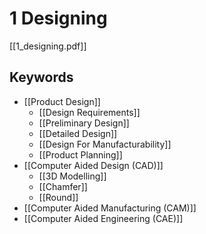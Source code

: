 # 1 Designing
[[1_designing.pdf]]

## Keywords
- [[Product Design]]
  - [[Design Requirements]]
  - [[Preliminary Design]]
  - [[Detailed Design]]
  - [[Design For Manufacturability]]
  - [[Product Planning]]
- [[Computer Aided Design (CAD)]]
  - [[3D Modelling]]
  - [[Chamfer]]
  - [[Round]]
- [[Computer Aided Manufacturing (CAM)]]
- [[Computer Aided Engineering (CAE)]]
